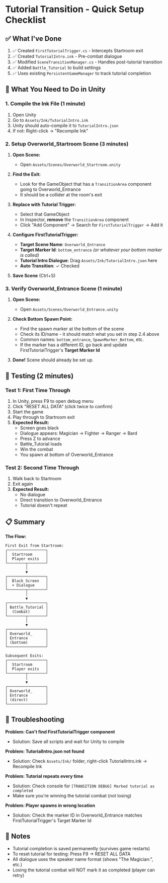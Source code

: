 # Tutorial Transition - Quick Setup Checklist

## ✅ What I've Done

1. ✅ Created `FirstTutorialTrigger.cs` - Intercepts Startroom exit
2. ✅ Created `TutorialIntro.ink` - Pre-combat dialogue
3. ✅ Modified `SceneTransitionManager.cs` - Handles post-tutorial transition
4. ✅ Added `Battle_Tutorial` to build settings
5. ✅ Uses existing `PersistentGameManager` to track tutorial completion

## 🎯 What You Need to Do in Unity

### 1. Compile the Ink File (1 minute)

1. Open Unity
2. Go to `Assets/Ink/TutorialIntro.ink`
3. Unity should auto-compile it to `TutorialIntro.json`
4. If not: Right-click → "Recompile Ink"

### 2. Setup Overworld_Startroom Scene (3 minutes)

1. **Open Scene:**
   - Open `Assets/Scenes/Overworld_Startroom.unity`

2. **Find the Exit:**
   - Look for the GameObject that has a `TransitionArea` component going to Overworld_Entrance
   - It should be a collider at the room's exit

3. **Replace with Tutorial Trigger:**
   - Select that GameObject
   - In Inspector, **remove** the `TransitionArea` component
   - Click "Add Component" → Search for `FirstTutorialTrigger` → Add it

4. **Configure FirstTutorialTrigger:**
   - **Target Scene Name**: `Overworld_Entrance`
   - **Target Marker Id**: `bottom_entrance` *(or whatever your bottom marker is called)*
   - **Tutorial Intro Dialogue**: Drag `Assets/Ink/TutorialIntro.json` here
   - **Auto Transition**: ✓ Checked

5. **Save Scene** (Ctrl+S)

### 3. Verify Overworld_Entrance Scene (1 minute)

1. **Open Scene:**
   - Open `Assets/Scenes/Overworld_Entrance.unity`

2. **Check Bottom Spawn Point:**
   - Find the spawn marker at the bottom of the scene
   - Check its ID/name - it should match what you set in step 2.4 above
   - Common names: `bottom_entrance`, `SpawnMarker_Bottom`, etc.
   - If the marker has a different ID, go back and update FirstTutorialTrigger's **Target Marker Id**

3. **Done!** Scene should already be set up.

## 🧪 Testing (2 minutes)

### Test 1: First Time Through
1. In Unity, press F9 to open debug menu
2. Click "RESET ALL DATA" (click twice to confirm)
3. Start the game
4. Play through to Startroom exit
5. **Expected Result:**
   - Screen goes black
   - Dialogue appears: Magician → Fighter → Ranger → Bard
   - Press Z to advance
   - Battle_Tutorial loads
   - Win the combat
   - You spawn at bottom of Overworld_Entrance

### Test 2: Second Time Through
1. Walk back to Startroom
2. Exit again
3. **Expected Result:**
   - No dialogue
   - Direct transition to Overworld_Entrance
   - Tutorial doesn't repeat

## 📋 Summary

**The Flow:**
```
First Exit from Startroom:
┌─────────────────┐
│  Startroom      │
│  Player exits   │
└────────┬────────┘
         │
         ▼
┌─────────────────┐
│  Black Screen   │
│  + Dialogue     │
└────────┬────────┘
         │
         ▼
┌─────────────────┐
│ Battle_Tutorial │
│  (Combat)       │
└────────┬────────┘
         │
         ▼
┌─────────────────┐
│ Overworld_      │
│ Entrance        │
│ (bottom)        │
└─────────────────┘

Subsequent Exits:
┌─────────────────┐
│  Startroom      │
│  Player exits   │
└────────┬────────┘
         │
         ▼
┌─────────────────┐
│ Overworld_      │
│ Entrance        │
│ (direct)        │
└─────────────────┘
```

## 🐛 Troubleshooting

**Problem: Can't find FirstTutorialTrigger component**
- Solution: Save all scripts and wait for Unity to compile

**Problem: TutorialIntro.json not found**
- Solution: Check `Assets/Ink/` folder, right-click TutorialIntro.ink → Recompile Ink

**Problem: Tutorial repeats every time**
- Solution: Check console for `[TRANSITION DEBUG] Marked tutorial as completed`
- Make sure you're winning the tutorial combat (not losing)

**Problem: Player spawns in wrong location**
- Solution: Check the marker ID in Overworld_Entrance matches FirstTutorialTrigger's Target Marker Id

## 📝 Notes

- Tutorial completion is saved permanently (survives game restarts)
- To reset tutorial for testing: Press F9 → RESET ALL DATA
- All dialogue uses the speaker name format (shows "The Magician:", etc.)
- Losing the tutorial combat will NOT mark it as completed (player can retry)

